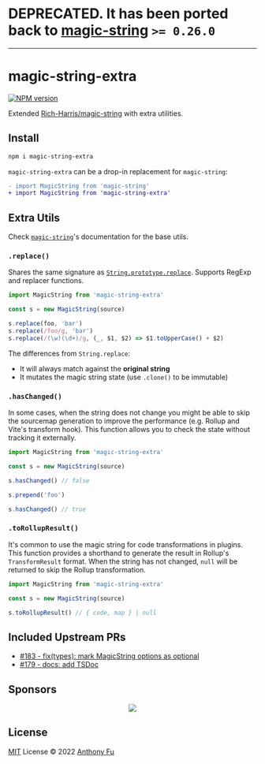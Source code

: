 # DEPRECATED. It has been ported back to [magic-string](https://github.com/Rich-Harris/magic-string) `>= 0.26.0`

-----

# magic-string-extra

[![NPM version](https://img.shields.io/npm/v/magic-string-extra?color=a1b858&label=)](https://www.npmjs.com/package/magic-string-extra)

Extended [Rich-Harris/magic-string](https://github.com/Rich-Harris/magic-string) with extra utilities.

## Install

```bash
npm i magic-string-extra
```

`magic-string-extra` can be a drop-in replacement for `magic-string`:

```diff
- import MagicString from 'magic-string'
+ import MagicString from 'magic-string-extra'
```

## Extra Utils

Check [`magic-string`](https://github.com/Rich-Harris/magic-string)'s documentation for the base utils.

### `.replace()`

Shares the same signature as [`String.prototype.replace`](https://developer.mozilla.org/en-US/docs/Web/JavaScript/Reference/Global_Objects/String/replace). Supports RegExp and replacer functions.

```ts
import MagicString from 'magic-string-extra'

const s = new MagicString(source)

s.replace(foo, 'bar')
s.replace(/foo/g, 'bar')
s.replace(/(\w)(\d+)/g, (_, $1, $2) => $1.toUpperCase() + $2)
```

The differences from `String.replace`:
- It will always match against the **original string**
- It mutates the magic string state (use `.clone()` to be immutable)

### `.hasChanged()`

In some cases, when the string does not change you might be able to skip the sourcemap generation to improve the performance (e.g. Rollup and Vite's transform hook). This function allows you to check the state without tracking it externally.

```ts
import MagicString from 'magic-string-extra'

const s = new MagicString(source)

s.hasChanged() // false

s.prepend('foo')

s.hasChanged() // true
```

### `.toRollupResult()`

It's common to use the magic string for code transformations in plugins. This function provides a shorthand to generate the result in Rollup's `TransformResult` format. When the string has not changed, `null` will be returned to skip the Rollup transformation.

```ts
import MagicString from 'magic-string-extra'

const s = new MagicString(source)

s.toRollupResult() // { code, map } | null
```

## Included Upstream PRs

- [#183 - fix(types): mark MagicString options as optional](https://github.com/Rich-Harris/magic-string/pull/183)
- [#179 - docs: add TSDoc](https://github.com/Rich-Harris/magic-string/pull/179)

## Sponsors

<p align="center">
  <a href="https://cdn.jsdelivr.net/gh/antfu/static/sponsors.svg">
    <img src='https://cdn.jsdelivr.net/gh/antfu/static/sponsors.svg'/>
  </a>
</p>

## License

[MIT](./LICENSE) License © 2022 [Anthony Fu](https://github.com/antfu)
